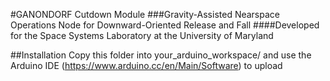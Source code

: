 #GANONDORF Cutdown Module
###Gravity-Assisted Nearspace Operations Node for Downward-Oriented Release and Fall
####Developed for the Space Systems Laboratory at the University of Maryland

##Installation
Copy this folder into your_arduino_workspace/ and use the Arduino IDE (https://www.arduino.cc/en/Main/Software) to upload
